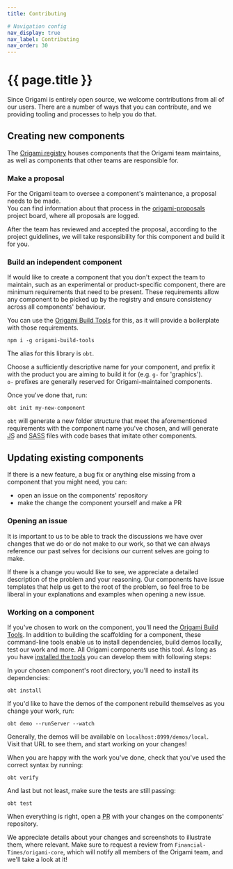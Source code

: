 ```yaml
---
title: Contributing

# Navigation config
nav_display: true
nav_label: Contributing
nav_order: 30
---
```


# {{ page.title }}

Since Origami is entirely open source, we welcome contributions from all of our users. There are a number of ways that you can contribute, and we providing tooling and processes to help you do that.

## Creating new components

The <a href="https://registry.origami.ft.com/components/" class="o-typography-link--external" target="_blank" rel="noopener">Origami registry</a> houses components that the Origami team maintains, as well as components that other teams are responsible for.

### Make a proposal
For the Origami team to oversee a component's maintenance, a proposal needs to be made.  
You can find information about that process in the <a href="https://github.com/Financial-Times/origami-proposals/blob/master/.github/CONTRIBUTING.md" class="o-typography-link--external" target="_blank" rel="noopener">origami-proposals</a> project board, where all proposals are logged.

After the team has reviewed and accepted the proposal, according to the project guidelines, we will take responsibility for this component and build it for you.

### Build an independent component
If would like to create a component that you don't expect the team to maintain, such as an experimental or product-specific component, there are minimum requirements that need to be present. These requirements allow any component to be picked up by the registry and ensure consistency across all components' behaviour.

You can use the <a href="https://www.npmjs.com/package/origami-build-tools" class="o-typography-link--external" target="_blank" rel="noopener">Origami Build Tools</a> for this, as it will provide a boilerplate with those requirements.

```
npm i -g origami-build-tools
```
The alias for this library is `obt`.

Choose a sufficiently descriptive name for your component, and prefix it with the product you are aiming to build it for (e.g. `g-` for 'graphics').  
`o-` prefixes are generally reserved for Origami-maintained components.

Once you've done that, run:

`obt init my-new-component`

`obt` will generate a new folder structure that meet the aforementioned requirements with the component name you've chosen, and will generate <abbr title="JavaScript">JS</abbr> and <abbr title="Syntactically Awesome Stylesheets">SASS</abbr> files with code bases that imitate other components.

## Updating existing components

If there is a new feature, a bug fix or anything else missing from a component that you might need, you can:

- open an issue on the components' repository
- make the change the component yourself and make a PR

### Opening an issue

It is important to us to be able to track the discussions we have over changes that we do or do not make to our work, so that we can always reference our past selves for decisions our current selves are going to make.

If there is a change you would like to see, we appreciate a detailed description of the problem and your reasoning. Our components have issue templates that help us get to the root of the problem, so feel free to be liberal in your explanations and examples when opening a new issue.

### Working on a component

If you've chosen to work on the component, you'll need the [Origami Build Tools](#build-an-independent-component). In addition to building the scaffolding for a component, these command-line tools enable us to install dependencies, build demos locally, test our work and more. All Origami components use this tool. As long as you have [installed the tools](#build-an-independent-component) you can develop them with following steps:

In your chosen component's root directory, you'll need to install its dependencies:
```
obt install
```

If you'd like to have the demos of the component rebuild themselves as you change your work, run:

```
obt demo --runServer --watch
```

Generally, the demos will be available on `localhost:8999/demos/local`.  
Visit that URL to see them, and start working on your changes!

When you are happy with the work you've done, check that you've used the correct syntax by running:

```
obt verify
```

And last but not least, make sure the tests are still passing:

```
obt test
```

When everything is right, open a <abbr title="Pull request">PR</abbr> with your changes on the components' repository.

We appreciate details about your changes and screenshots to illustrate them, where relevant. Make sure to request a review from `Financial-Times/origami-core`, which will notify all members of the Origami team, and we'll take a look at it!
